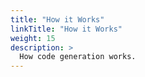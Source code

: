 ```yaml
---
title: "How it Works"
linkTitle: "How it Works"
weight: 15
description: >
  How code generation works.
---
```



